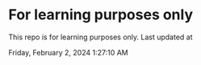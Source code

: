 # For learning purposes only
This repo is for learning purposes only.
Last updated at

Friday, February 2, 2024 1:27:10 AM

